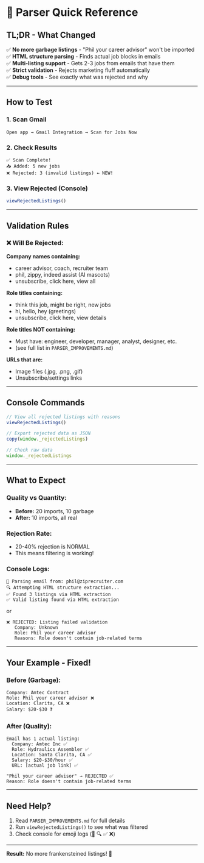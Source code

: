 # 🚀 Parser Quick Reference

## TL;DR - What Changed

✅ **No more garbage listings** - "Phil your career advisor" won't be imported  
✅ **HTML structure parsing** - Finds actual job blocks in emails  
✅ **Multi-listing support** - Gets 2-3 jobs from emails that have them  
✅ **Strict validation** - Rejects marketing fluff automatically  
✅ **Debug tools** - See exactly what was rejected and why  

---

## How to Test

### 1. Scan Gmail
```
Open app → Gmail Integration → Scan for Jobs Now
```

### 2. Check Results
```
✅ Scan Complete!
📥 Added: 5 new jobs
❌ Rejected: 3 (invalid listings) ← NEW!
```

### 3. View Rejected (Console)
```javascript
viewRejectedListings()
```

---

## Validation Rules

### ❌ Will Be Rejected:

**Company names containing:**
- career advisor, coach, recruiter team
- phil, zippy, indeed assist (AI mascots)
- unsubscribe, click here, view all

**Role titles containing:**
- think this job, might be right, new jobs
- hi, hello, hey (greetings)
- unsubscribe, click here, view details

**Role titles NOT containing:**
- Must have: engineer, developer, manager, analyst, designer, etc.
- (see full list in `PARSER_IMPROVEMENTS.md`)

**URLs that are:**
- Image files (.jpg, .png, .gif)
- Unsubscribe/settings links

---

## Console Commands

```javascript
// View all rejected listings with reasons
viewRejectedListings()

// Export rejected data as JSON
copy(window._rejectedListings)

// Check raw data
window._rejectedListings
```

---

## What to Expect

### Quality vs Quantity:
- **Before:** 20 imports, 10 garbage
- **After:** 10 imports, all real

### Rejection Rate:
- 20-40% rejection is NORMAL
- This means filtering is working!

### Console Logs:
```
📧 Parsing email from: phil@ziprecruiter.com
🔍 Attempting HTML structure extraction...
✅ Found 3 listings via HTML extraction
✅ Valid listing found via HTML extraction
```

or

```
❌ REJECTED: Listing failed validation
   Company: Unknown
   Role: Phil your career advisor
   Reasons: Role doesn't contain job-related terms
```

---

## Your Example - Fixed!

### Before (Garbage):
```
Company: Amtec Contract
Role: Phil your career advisor ❌
Location: Clarita, CA ❌
Salary: $20-$30 ❓
```

### After (Quality):
```
Email has 1 actual listing:
  Company: Amtec Inc ✅
  Role: Hydraulics Assembler ✅
  Location: Santa Clarita, CA ✅
  Salary: $20-$30/hour ✅
  URL: [actual job link] ✅

"Phil your career advisor" → REJECTED ✅
Reason: Role doesn't contain job-related terms
```

---

## Need Help?

1. Read `PARSER_IMPROVEMENTS.md` for full details
2. Run `viewRejectedListings()` to see what was filtered
3. Check console for emoji logs (📧 🔍 ✅ ❌)

---

**Result:** No more frankensteined listings! 🎉

